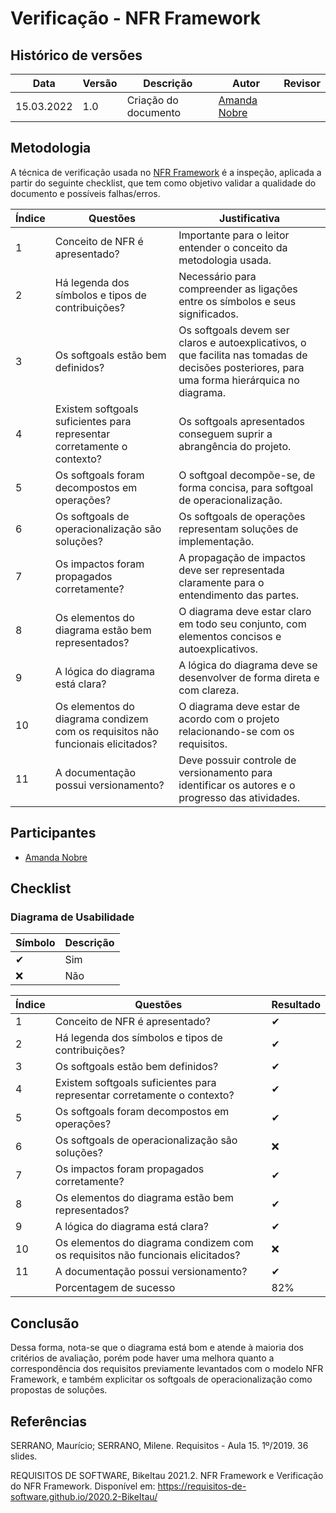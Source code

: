 # Verificação - NFR Framework

## Histórico de versões
| Data       | Versão | Descrição            | Autor                                        | Revisor                                       |
| ---------- | ------ | -------------------- | -------------------------------------------- | --------------------------------------------- |
| 15.03.2022 | 1.0    | Criação do documento | [Amanda Nobre](https://github.com/AmandaNbr) |  |

## Metodologia

A técnica de verificação usada no [NFR Framework](https://requisitos-de-software.github.io/2021.2-AntennaPod/modelagem/nfr-framework/) é a inspeção, aplicada a partir do seguinte checklist, que tem como objetivo validar a qualidade do documento e possíveis falhas/erros. 

| Índice | Questões                                                                       | Justificativa                                                                                                                                 |
| ------ | ------------------------------------------------------------------------------ | --------------------------------------------------------------------------------------------------------------------------------------------- |
| 1      | Conceito de NFR é apresentado?                                                 | Importante para o leitor entender o conceito da metodologia usada.                                                                            |
| 2      | Há legenda dos símbolos e tipos de contribuições?                              | Necessário para compreender as ligações entre os símbolos e seus significados.                                                                |
| 3      | Os softgoals estão bem definidos?                                              | Os softgoals devem ser claros e autoexplicativos, o que facilita nas tomadas de decisões posteriores, para uma forma hierárquica no diagrama. |
| 4      | Existem softgoals suficientes para representar corretamente o contexto?        | Os softgoals apresentados conseguem suprir a abrangência do projeto.                                                                          |
| 5      | Os softgoals foram decompostos em operações?                                   | O softgoal decompõe-se, de forma concisa, para softgoal de operacionalização.                                                                 |
| 6      | Os softgoals de operacionalização são soluções?                                | Os softgoals de operações representam soluções de implementação.                                                                              |
| 7      | Os impactos foram propagados corretamente?                                     | A propagação de impactos deve ser representada claramente para o entendimento das partes.                                                     |
| 8      | Os elementos do diagrama estão bem representados?                              | O diagrama deve estar claro em todo seu conjunto, com elementos concisos e autoexplicativos.                                                  |
| 9      | A lógica do diagrama está clara?                                               | A lógica do diagrama deve se desenvolver de forma direta e com clareza.                                                                       |
| 10     | Os elementos do diagrama condizem com os requisitos não funcionais elicitados? | O diagrama deve estar de acordo com o projeto relacionando-se com os requisitos.                                                              |
| 11     | A documentação possui versionamento?                                           | Deve possuir controle de versionamento para identificar os autores e o progresso das atividades.                                              |

## Participantes

- [Amanda Nobre](https://github.com/AmandaNbr)

## Checklist

### Diagrama de Usabilidade

| Símbolo | Descrição |
| ------- | --------- |
| ✔      | Sim       |
| ❌      | Não       |

| Índice | Questões                                                                       | Resultado |
| ------ | ------------------------------------------------------------------------------ | --------- |
| 1      | Conceito de NFR é apresentado?                                                 | ✔        |
| 2      | Há legenda dos símbolos e tipos de contribuições?                              | ✔        |
| 3      | Os softgoals estão bem definidos?                                              | ✔        |
| 4      | Existem softgoals suficientes para representar corretamente o contexto?        | ✔        |
| 5      | Os softgoals foram decompostos em operações?                                   | ✔        |
| 6      | Os softgoals de operacionalização são soluções?                                | ❌        |
| 7      | Os impactos foram propagados corretamente?                                     | ✔        |
| 8      | Os elementos do diagrama estão bem representados?                              | ✔        |
| 9      | A lógica do diagrama está clara?                                               | ✔        |
| 10     | Os elementos do diagrama condizem com os requisitos não funcionais elicitados? | ❌        |
| 11     | A documentação possui versionamento?                                           | ✔        |
|        | Porcentagem de sucesso                                                         | 82%       |

## Conclusão

Dessa forma, nota-se que o diagrama está bom e atende à maioria dos critérios de avaliação, porém pode haver uma melhora quanto a correspondência dos 
requisitos previamente levantados com o modelo NFR Framework, e também explicitar os softgoals de operacionalização como propostas de soluções.

## Referências

SERRANO, Maurício; SERRANO, Milene. Requisitos - Aula 15. 1º/2019. 36 slides. 

REQUISITOS DE SOFTWARE, BikeItau 2021.2. NFR Framework e Verificação do NFR Framework.  Disponível em: https://requisitos-de-software.github.io/2020.2-BikeItau/